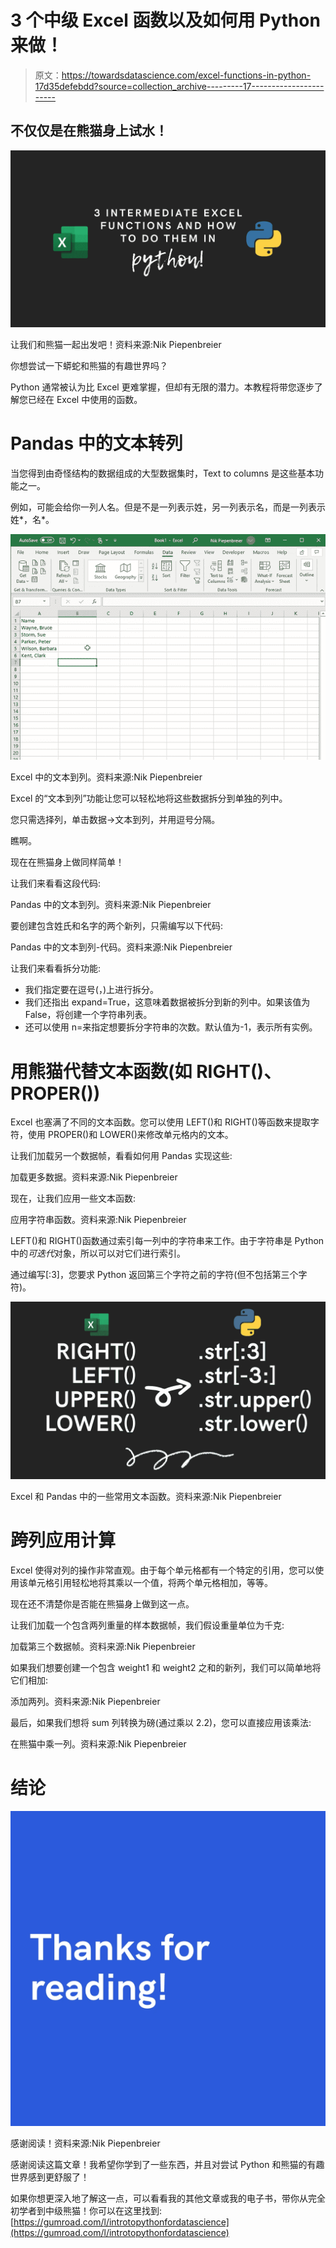 # 3 个中级 Excel 函数以及如何用 Python 来做！

> 原文：<https://towardsdatascience.com/excel-functions-in-python-17d35defebdd?source=collection_archive---------17----------------------->

## 不仅仅是在熊猫身上试水！

![](img/2e7e41b66cae32843e14f7b76b9ee6f7.png)

让我们和熊猫一起出发吧！资料来源:Nik Piepenbreier

你想尝试一下蟒蛇和熊猫的有趣世界吗？

Python 通常被认为比 Excel 更难掌握，但却有无限的潜力。本教程将带您逐步了解您已经在 Excel 中使用的函数。

# Pandas 中的文本转列

当您得到由奇怪结构的数据组成的大型数据集时，Text to columns 是这些基本功能之一。

例如，可能会给你一列人名。但是不是一列表示姓，另一列表示名，而是一列表示姓*，名*。

![](img/4cd2806b803ba43248fc710fcf25f9e5.png)

Excel 中的文本到列。资料来源:Nik Piepenbreier

Excel 的“文本到列”功能让您可以轻松地将这些数据拆分到单独的列中。

您只需选择列，单击数据→文本到列，并用逗号分隔。

瞧啊。

现在在熊猫身上做同样简单！

让我们来看看这段代码:

Pandas 中的文本到列。资料来源:Nik Piepenbreier

要创建包含姓氏和名字的两个新列，只需编写以下代码:

Pandas 中的文本到列-代码。资料来源:Nik Piepenbreier

让我们来看看拆分功能:

*   我们指定要在逗号(，)上进行拆分。
*   我们还指出 expand=True，这意味着数据被拆分到新的列中。如果该值为 False，将创建一个字符串列表。
*   还可以使用 n=来指定想要拆分字符串的次数。默认值为-1，表示所有实例。

# 用熊猫代替文本函数(如 RIGHT()、PROPER())

Excel 也塞满了不同的文本函数。您可以使用 LEFT()和 RIGHT()等函数来提取字符，使用 PROPER()和 LOWER()来修改单元格内的文本。

让我们加载另一个数据帧，看看如何用 Pandas 实现这些:

加载更多数据。资料来源:Nik Piepenbreier

现在，让我们应用一些文本函数:

应用字符串函数。资料来源:Nik Piepenbreier

LEFT()和 RIGHT()函数通过索引每一列中的字符串来工作。由于字符串是 Python 中的*可迭代*对象，所以可以对它们进行索引。

通过编写[:3]，您要求 Python 返回第三个字符之前的字符(但不包括第三个字符)。

![](img/ce0c91d351d6432eeefbd4e5d296102d.png)

Excel 和 Pandas 中的一些常用文本函数。资料来源:Nik Piepenbreier

# 跨列应用计算

Excel 使得对列的操作非常直观。由于每个单元格都有一个特定的引用，您可以使用该单元格引用轻松地将其乘以一个值，将两个单元格相加，等等。

现在还不清楚你是否能在熊猫身上做到这一点。

让我们加载一个包含两列重量的样本数据帧，我们假设重量单位为千克:

加载第三个数据帧。资料来源:Nik Piepenbreier

如果我们想要创建一个包含 weight1 和 weight2 之和的新列，我们可以简单地将它们相加:

添加两列。资料来源:Nik Piepenbreier

最后，如果我们想将 sum 列转换为磅(通过乘以 2.2)，您可以直接应用该乘法:

在熊猫中乘一列。资料来源:Nik Piepenbreier

# 结论

![](img/d8e8d3c620b1beac5805c9503b307562.png)

感谢阅读！资料来源:Nik Piepenbreier

感谢阅读这篇文章！我希望你学到了一些东西，并且对尝试 Python 和熊猫的有趣世界感到更舒服了！

如果你想更深入地了解这一点，可以看看我的其他文章或我的电子书，带你从完全初学者到中级熊猫！你可以在这里找到:[https://gumroad.com/l/introtopythonfordatascience](https://gumroad.com/l/introtopythonfordatascience)